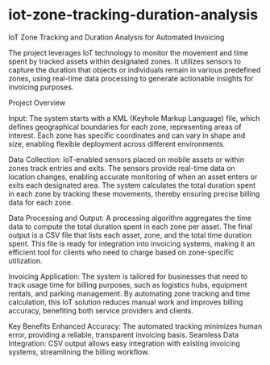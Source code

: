 # iot-zone-tracking-duration-analysis
IoT Zone Tracking and Duration Analysis for Automated Invoicing

The project leverages IoT technology to monitor the movement and time spent by tracked assets within designated zones. It utilizes sensors to capture the duration that objects or individuals remain in various predefined zones, using real-time data processing to generate actionable insights for invoicing purposes.

Project Overview

Input: The system starts with a KML (Keyhole Markup Language) file, which defines geographical boundaries for each zone, representing areas of interest. Each zone has specific coordinates and can vary in shape and size, enabling flexible deployment across different environments.

Data Collection: IoT-enabled sensors placed on mobile assets or within zones track entries and exits. The sensors provide real-time data on location changes, enabling accurate monitoring of when an asset enters or exits each designated area. The system calculates the total duration spent in each zone by tracking these movements, thereby ensuring precise billing data for each zone.

Data Processing and Output: A processing algorithm aggregates the time data to compute the total duration spent in each zone per asset. The final output is a CSV file that lists each asset, zone, and the total time duration spent. This file is ready for integration into invoicing systems, making it an efficient tool for clients who need to charge based on zone-specific utilization.

Invoicing Application: The system is tailored for businesses that need to track usage time for billing purposes, such as logistics hubs, equipment rentals, and parking management. By automating zone tracking and time calculation, this IoT solution reduces manual work and improves billing accuracy, benefiting both service providers and clients.

Key Benefits
Enhanced Accuracy: The automated tracking minimizes human error, providing a reliable, transparent invoicing basis.
Seamless Data Integration: CSV output allows easy integration with existing invoicing systems, streamlining the billing workflow.
